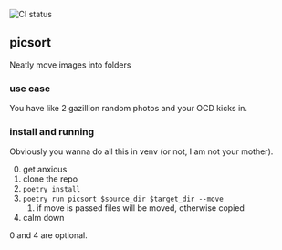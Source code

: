![CI status](https://github.com/stefanSchinkel/picsort/actions/workflows/python.yml/badge.svg?branch=dev)
## picsort
Neatly move images into folders

### use case
You have like 2 gazillion random photos and your OCD kicks in.

### install and running
Obviously you wanna do all this in venv (or not, I am not your mother).

0. get anxious
1. clone the repo
2. `poetry install`
3. `poetry run picsort $source_dir $target_dir --move`
    1. if move is passed files will be moved, otherwise copied
4. calm down

0 and 4 are optional.
